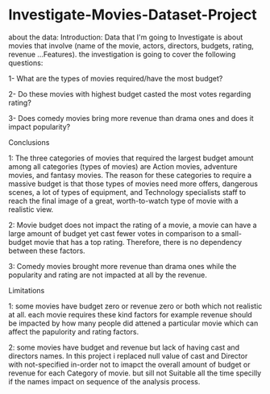 # Investigate-Movies-Dataset-Project

about the data:
Introduction:
Data that I'm going to Investigate is about movies that involve (name of the movie, actors, directors, budgets, rating, revenue ...Features). the investigation is going to cover the following questions:

1- What are the types of movies required/have the most budget?

2- Do these movies with highest budget casted the most votes regarding rating?

3- Does comedy movies bring more revenue than drama ones and does it impact popularity?

Conclusions

1: The three categories of movies that required the largest budget amount among all categories (types of movies) are Action movies, adventure movies, and fantasy movies. The reason for these categories to require a massive budget is that those types of movies need more offers, dangerous scenes, a lot of types of equipment, and Technology specialists staff to reach the final image of a great, worth-to-watch type of movie with a realistic view.

2: Movie budget does not impact the rating of a movie, a movie can have a large amount of budget yet cast fewer votes in comparison to a small-budget movie that has a top rating. Therefore, there is no dependency between these factors.

3: Comedy movies brought more revenue than drama ones while the popularity and rating are not impacted at all by the revenue.

Limitations

1: some movies have budget zero or revenue zero or both which not realistic at all. each movie requires these kind factors for example revenue should be impacted by how many people did attened a particular movie which can affect the papulority and rating factors.

2: some movies have budget and revenue but lack of having cast and directors names. In this project i replaced null value of cast and Director with not-specified in-order not to imapct the overall amount of budget or revenue for each Category of movie. but sill not Suitable all the time specilly if the names impact on sequence of the analysis process.
